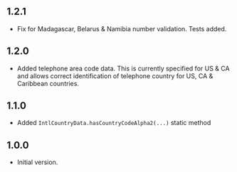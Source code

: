 ## 1.2.1

- Fix for Madagascar, Belarus & Namibia number validation. Tests added.

## 1.2.0

- Added telephone area code data. This is currently specified for US & CA and allows correct identification of telephone country for US, CA & Caribbean countries.

## 1.1.0

- Added `IntlCountryData.hasCountryCodeAlpha2(...)` static method

## 1.0.0

- Initial version.
